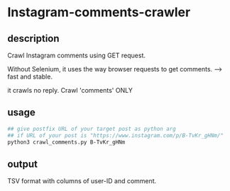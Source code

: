 # Instagram-comments-crawler
## description
Crawl Instagram comments using GET request.

Without Selenium, it uses the way browser requests to get comments. --> fast and stable.

it crawls no reply. Crawl 'comments' ONLY

## usage

```bash
## give postfix URL of your target post as python arg
## if URL of your post is "https://www.instagram.com/p/B-TvKr_gHNm/"
python3 crawl_comments.py B-TvKr_gHNm
```
## output
TSV format with columns of user-ID and comment.
